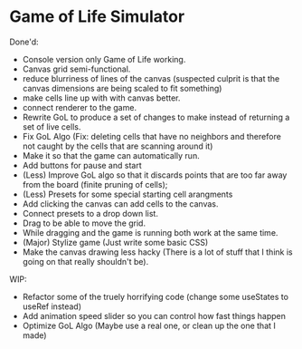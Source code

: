 # Game of Life Simulator

Done'd:
- Console version only Game of Life working.
- Canvas grid semi-functional.
- reduce blurriness of lines of the canvas (suspected culprit is that the canvas dimensions are being scaled to fit something)
- make cells line up with with canvas better.
- connect renderer to the game.
- Rewrite GoL to produce a set of changes to make instead of returning a set of live cells.
- Fix GoL Algo (Fix: deleting cells that have no neighbors and therefore not caught by the cells that are scanning around it)
- Make it so that the game can automatically run.
- Add buttons for pause and start
- (Less) Improve GoL algo so that it discards points that are too far away from the board (finite pruning of cells);
- (Less) Presets for some special starting cell arangments
- Add clicking the canvas can add cells to the canvas.
- Connect presets to a drop down list.
- Drag to be able to move the grid.
- While dragging and the game is running both work at the same time.
- (Major) Stylize game (Just write some basic CSS)
- Make the canvas drawing less hacky (There is a lot of stuff that I think is going on that really shouldn't be).

WIP:
- Refactor some of the truely horrifying code (change some useStates to useRef instead)
- Add animation speed slider so you can control how fast things happen
- Optimize GoL Algo (Maybe use a real one, or clean up the one that I made)